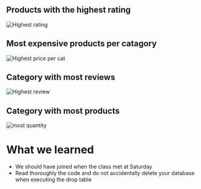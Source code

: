 ## Products with the highest rating
![Highest rating](https://user-images.githubusercontent.com/77342590/114337358-31940900-9b7b-11eb-80f3-a4123193ff5e.png)



## Most expensive products per catagory
![Highest price per cat](https://user-images.githubusercontent.com/77342590/114337533-715af080-9b7b-11eb-9cea-25661f238788.png)



## Category with most reviews
![Highest review](https://user-images.githubusercontent.com/77342590/114337594-92bbdc80-9b7b-11eb-9242-27e853f63d3d.png)



## Category with most products
![most quantity](https://user-images.githubusercontent.com/77342590/114337668-bbdc6d00-9b7b-11eb-9afe-92af6bafe41b.png)

# What we learned
- We should have joined when the class met at Saturday
- Read thoroughly the code and do not accidentally delete your database when executing the drop table
